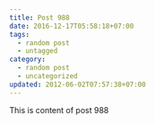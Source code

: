 ```yaml
---
title: Post 988
date: 2016-12-17T05:58:18+07:00
tags:
  - random post
  - untagged
category:
  - random post
  - uncategorized
updated: 2012-06-02T07:57:38+07:00
---
```

This is content of post 988